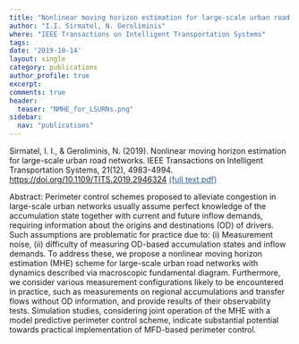 ```yaml
---
title: "Nonlinear moving horizon estimation for large-scale urban road networks"
author: "I.I. Sirmatel, N. Geroliminis"
where: "IEEE Transactions on Intelligent Transportation Systems"
tags: 
date: '2019-10-14'
layout: single
category: publications
author_profile: true
excerpt:
comments: true
header:
  teaser: "NMHE_for_LSURNs.png"
sidebar:
  nav: "publications"
---
```


Sirmatel, I. I., & Geroliminis, N. (2019). Nonlinear moving horizon estimation for large-scale urban road networks. IEEE Transactions on Intelligent Transportation Systems, 21(12), 4983-4994. https://doi.org/10.1109/TITS.2019.2946324 <a href="https://sirmatel.github.io/assets/files/sirmatel2019nonlinear.pdf" style="color: #2d5a8c; text-decoration:underline">(full text pdf)</a>

Abstract: Perimeter control schemes proposed to alleviate congestion in large-scale urban networks usually assume perfect knowledge of the accumulation state together with current and future inflow demands, requiring information about the origins and destinations (OD) of drivers. Such assumptions are problematic for practice due to: (i) Measurement noise, (ii) difficulty of measuring OD-based accumulation states and inflow demands. To address these, we propose a nonlinear moving horizon estimation (MHE) scheme for large-scale urban road networks with dynamics described via macroscopic fundamental diagram. Furthermore, we consider various measurement configurations likely to be encountered in practice, such as measurements on regional accumulations and transfer flows without OD information, and provide results of their observability tests. Simulation studies, considering joint operation of the MHE with a model predictive perimeter control scheme, indicate substantial potential towards practical implementation of MFD-based perimeter control.
